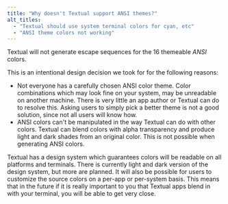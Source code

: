 ```yaml
---
title: "Why doesn't Textual support ANSI themes?"
alt_titles:
  - "Textual should use system terminal colors for cyan, etc"
  - "ANSI theme colors not working"
---
```


Textual will not generate escape sequences for the 16 themeable *ANSI* colors.

This is an intentional design decision we took for for the following reasons:

- Not everyone has a carefully chosen ANSI color theme. Color combinations which may look fine on your system, may be unreadable on another machine. There is very little an app author or Textual can do to resolve this. Asking users to simply pick a better theme is not a good solution, since not all users will know how.
- ANSI colors can't be manipulated in the way Textual can do with other colors. Textual can blend colors with alpha transparency and produce light and dark shades from an original color. This is not possible when generating ANSI colors.

Textual has a design system which guarantees colors will be readable on all platforms and terminals. There is currently light and dark version of the design system, but more are planned. It will also be possible for users to customize the source colors on a per-app or per-system basis. This means that in the future if it is really important to you that Textual apps blend in with your terminal, you will be able to get very close.
